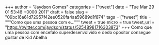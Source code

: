 
+++
author = "Jaydson Gomes"
categories = ["tweet"]
date = "Tue Mar 29 01:53:48 +0000 2011"
draft = false
slug = "09bc16a61d72957f42ee0520fa4aa59689d1f874"
tags = ["tweet"]
title = """Como que uma pessoa com e..."""
tweet = true
micro = true
tweet_url = "https://twitter.com/jaydson/status/52548981716303873"
+++
Como que uma pessoa com encefalo superdesenvolvido e dedo opositor consegue  gostar de Kid Abelha
